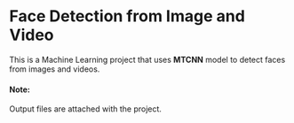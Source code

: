 # Face Detection from Image and Video

This is a Machine Learning project that uses **MTCNN** model to detect faces from images and videos.

#### Note: 
Output files are attached with the project.
